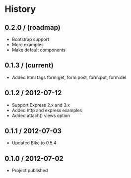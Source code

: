 # History

0.2.0 / (roadmap)
------------------

  * Bootstrap support
  * More examples
  * Make default components

0.1.3 / (current)
------------------

  * Added html tags form:get, form:post, form:put, form:del

0.1.2 / 2012-07-12
------------------

  * Support Express 2.x and 3.x
  * Added http and express examples
  * Added attach() views option

0.1.1 / 2012-07-03
------------------

  * Updated Bike to 0.5.4

0.1.0 / 2012-07-02
------------------

  * Project published